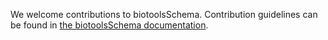 We welcome contributions to biotoolsSchema. Contribution guidelines can be found in [the biotoolsSchema documentation](https://biotoolsschema.readthedocs.io/en/latest/what_is_biotoolsschema.html#how-to-contribute-to-biotoolsschema).
